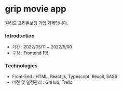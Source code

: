 # grip movie app

원티드 프리온보딩 기업 과제입니다.

### Introduction

- 기간 : 2022/05/11 ~ 2022/5/00
- 구성 : Frontend 1명

### Technologies

- Front-End : HTML, React.js, Typescript, Recoil, SASS
- 버전 및 일정관리 : GitHub, Trello
